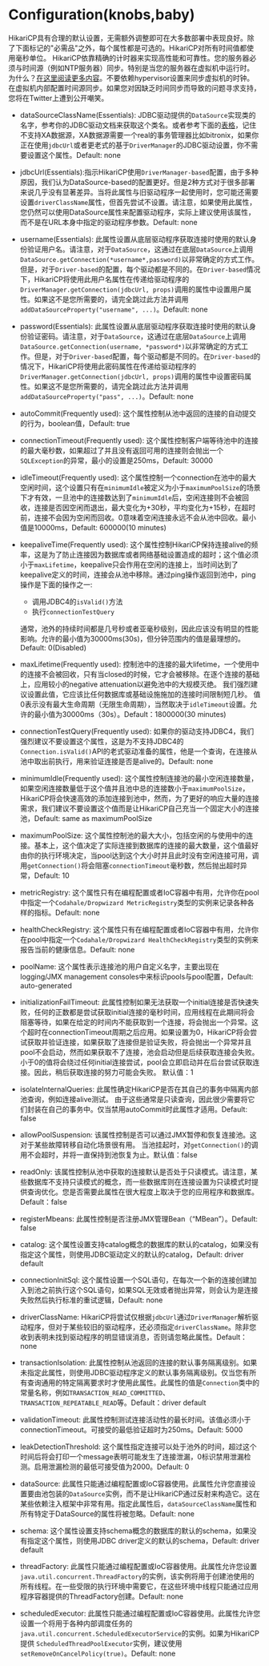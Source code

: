 # Configuration(knobs,baby)
HikariCP具有合理的默认设置，无需额外调整即可在大多数部署中表现良好。除了下面标记的"必需品"之外，每个属性都是可选的。HikariCP对所有时间值都使用毫秒单位。
HikariCP依靠精确的计时器来实现高性能和可靠性。您的服务器必须与时间源（例如NTP服务器）同步。特别是当您的服务器在虚拟机中运行时。为什么？[在这里阅读更多内容](https://dba.stackexchange.com/a/171020)。不要依赖hypervisor设置来同步虚拟机的时钟。在虚拟机内部配置时间源同步。如果您对因缺乏时间同步而导致的问题寻求支持，您将在Twitter上遭到公开嘲笑。
- dataSourceClassName(Essentials): JDBC驱动提供的`DataSource`实现类的名字，参考你的JDBC驱动文档来获取这个类名。或者参考下面的[表格](https://github.com/brettwooldridge/HikariCP#popular-datasource-class-names)，记住不支持XA数据源，XA数据源需要一个real的事务管理器比如bitronix，如果你正在使用`jdbcUrl`或者更老式的基于`DriverManager`的JDBC驱动设置，你不需要设置这个属性。Default: none
- jdbcUrl(Essentials):指示HikariCP使用`DriverManager-based`配置，由于多种原因，我们认为DataSource-based的配置更好。但是2种方式对于很多部署来说几乎没有显著差异。当将此属性与旧驱动程序一起使用时，您可能还需要设置`driverClassName`属性，但首先尝试不设置。请注意，如果使用此属性，您仍然可以使用DataSource属性来配置驱动程序，实际上建议使用该属性，而不是在URL本身中指定的驱动程序参数。Default: none
- username(Essentials): 此属性设置从底层驱动程序获取连接时使用的默认身份验证用户名。请注意，对于`DataSource`，这通过在底层`DataSource`上调用`DataSource.getConnection(*username*,password)`以非常确定的方式工作。但是，对于`Driver-based`的配置，每个驱动都是不同的。在`Driver-based`情况下，HikariCP将使用此用户名属性在传递给驱动程序的 `DriverManager.getConnection(jdbcUrl, props)`调用的属性中设置用户属性。如果这不是您所需要的，请完全跳过此方法并调用`addDataSourceProperty("username", ...)`。Default: none
- password(Essentials): 此属性设置从底层驱动程序获取连接时使用的默认身份验证密码。请注意，对于`DataSource`，这通过在底层`DataSource`上调用`DataSource.getConnection(username, *password*)`以非常确定的方式工作。但是，对于`Driver-based`配置，每个驱动都是不同的。在`Driver-based`的情况下，HikariCP将使用此密码属性在传递给驱动程序的 `DriverManager.getConnection(jdbcUrl, props)`调用的属性中设置密码属性。如果这不是您所需要的，请完全跳过此方法并调用`addDataSourceProperty("pass", ...)`。Default: none
- autoCommit(Frequently used): 这个属性控制从池中返回的连接的自动提交的行为，boolean值，Default: true
- connectionTimeout(Frequently used): 这个属性控制客户端等待池中的连接的最大毫秒数，如果超过了并且没有返回可用的连接则会抛出一个`SQLException`的异常，最小的设置是250ms，Default: 30000
- idleTimeout(Frequently used): 这个属性控制一个connection在池中的最大空闲时间，这个设置只有在`minimumIdle`被定义为小于`maximumPoolSize`的场景下才有效，一旦池中的连接数达到了`minimumIdle`后，空闲连接则不会被回收，连接是否因空闲而退出，最大变化为+30秒，平均变化为+15秒，在超时前，连接不会因为空闲而回收。0意味着空闲连接永远不会从池中回收。最小值是10000ms，Default: 600000(10 minutes)
- keepaliveTime(Frequently used): 这个属性控制HikariCP保持连接alive的频率，这是为了防止连接因为数据库或者网络基础设置造成的超时；这个值必须小于`maxLifetime`，keepalive只会作用在空闲的连接上，当时间达到了keepalive定义的时间，连接会从池中移除。通过ping操作返回到池中，ping操作是下面的操作之一:
  - 调用JDBC4的`isValid()`方法
  - 执行`connectionTestQuery`
  
  通常，池外的持续时间都是几号秒或者亚毫秒级别，因此应该没有明显的性能影响。允许的最小值为30000ms(30s)，但分钟范围内的值是最理想的。Default: 0(Disabled)
- maxLifetime(Frequently used): 控制池中的连接的最大lifetime，一个使用中的连接不会被回收，只有当closed的时候，它才会被移除。在逐个连接的基础上，应用较小的negative attenuation以避免池中的大规模灭绝。 我们强烈建议设置此值，它应该比任何数据库或基础设施施加的连接时间限制短几秒。 值0表示没有最大生命周期（无限生命周期），当然取决于`idleTimeout`设置。允许的最小值为30000ms（30s）。Default：1800000(30 minutes)
- connectionTestQuery(Frequently used): 如果你的驱动支持JDBC4，我们强烈建议不要设置这个属性，这是为不支持JDBC4的`Connection.isValid()`API的老式驱动准备的属性，他是一个查询，在连接从池中取出前执行，用来验证连接是否是alive的。Default: none
- minimumIdle(Frequently used): 这个属性控制连接池的最小空闲连接数量，如果空闲连接数量低于这个值并且池中总的连接数小于`maximumPoolSize`，HikariCP将会快速高效的添加连接到池中，然而，为了更好的响应大量的连接需求，我们建议不要设置这个值而是让HikariCP自己充当一个固定大小的连接池，Default: same as maximumPoolSize
- maximumPoolSize: 这个属性控制池的最大大小，包括空闲的与使用中的连接。基本上，这个值决定了实际连接到数据库的连接的最大数量，这个值最好由你的执行环境决定，当pool达到这个大小时并且此时没有空闲连接可用，调用`getConnection()`将会阻塞`connectionTimeout`毫秒数，然后抛出超时异常，Default: 10
- metricRegistry: 这个属性只有在编程配置或者IoC容器中有用，允许你在pool中指定一个`Codahale/Dropwizard MetricRegistry`类型的实例来记录各种各样的指标。Default: none
- healthCheckRegistry: 这个属性只有在编程配置或者IoC容器中有用，允许你在pool中指定一个`Codahale/Dropwizard HealthCheckRegistry`类型的实例来报告当前的健康信息。Default: none
- poolName: 这个属性表示连接池的用户自定义名字，主要出现在logging/JMX management consoles中来标识pools与pool配置，Default: auto-generated
- initializationFailTimeout: 此属性控制如果无法获取一个initial连接是否快速失败，任何的正数都是尝试获取initial连接的毫秒时间，应用线程在此期间将会阻塞等待，如果在给定的时间内不能获取到一个连接，将会抛出一个异常。这个超时在connectionTimeout周期之后应用。如果设置为0，HikariCP将会尝试获取并验证连接，如果获取了连接但是验证失败，将会抛出一个异常并且pool不会启动，然而如果获取不了连接，池会启动但是后续获取连接会失败。小于0的值将会绕过任何initial连接尝试，pool会立即启动并在后台尝试获取连接。因此，稍后获取连接的努力可能会失败。 默认值：1
- isolateInternalQueries: 此属性确定HikariCP是否在其自己的事务中隔离内部池查询，例如连接alive测试。 由于这些通常是只读查询，因此很少需要将它们封装在自己的事务中。仅当禁用autoCommit时此属性才适用。Default: false
- allowPoolSuspension: 该属性控制是否可以通过JMX暂停和恢复连接池。这对于某些故障转移自动化场景很有用。 当池挂起时，对`getConnection()`的调用不会超时，并将一直保持到池恢复为止。默认值：false
- readOnly: 该属性控制从池中获取的连接默认是否处于只读模式。请注意，某些数据库不支持只读模式的概念，而一些数据库则在连接设置为只读模式时提供查询优化。您是否需要此属性在很大程度上取决于您的应用程序和数据库。Default：false
- registerMbeans: 此属性控制是否注册JMX管理Bean（“MBean”）。Default: false
- catalog: 这个属性设置支持catalog概念的数据库的默认的catalog，如果没有指定这个属性，则使用JDBC驱动定义的默认的catalog，Default: driver default
- connectionInitSql: 这个属性设置一个SQL语句，在每次一个新的连接创建加入到池之前执行这个SQL语句，如果SQL无效或者抛出异常，则会认为是连接失败然后执行标准的重试逻辑，Default: none
- driverClassName: HikariCP将尝试仅根据`jdbcUrl`通过`DriverManager`解析驱动程序，但对于某些较旧的驱动程序，还必须指定`driverClassName`。除非您收到表明未找到驱动程序的明显错误消息，否则请忽略此属性。Default：none
- transactionIsolation: 此属性控制从池返回的连接的默认事务隔离级别。如果未指定此属性，则使用JDBC驱动程序定义的默认事务隔离级别。仅当您有所有查询通用的特定隔离要求时才使用此属性。此属性的值是`Connection`类中的常量名称，例如`TRANSACTION_READ_COMMITTED`、`TRANSACTION_REPEATABLE_READ`等。Default：driver default
- validationTimeout: 此属性控制测试连接活动性的最长时间。该值必须小于connectionTimeout。可接受的最低验证超时为250ms。Default: 5000
- leakDetectionThreshold: 这个属性指定连接可以处于池外的时间，超过这个时间后将会打印一个message表明可能发生了连接泄漏，0标识禁用泄漏检测。启用泄漏检测的最低可接受值为2000。Default: 0
- dataSource: 此属性只能通过编程配置或IoC容器使用。此属性允许您直接设置要由池包装的`DataSource`实例，而不是让HikariCP通过反射来构造它。这在某些依赖注入框架中非常有用。指定此属性后，`dataSourceClassName`属性和所有特定于DataSource的属性将被忽略。Default: none
- schema: 这个属性设置支持schema概念的数据库的默认的schema，如果没有指定这个属性，则使用JDBC driver定义的默认的schema，Default: driver default
- threadFactory: 此属性只能通过编程配置或IoC容器使用。此属性允许您设置`java.util.concurrent.ThreadFactory`的实例，该实例将用于创建池使用的所有线程。在一些受限的执行环境中需要它，在这些环境中线程只能通过应用程序容器提供的ThreadFactory创建。Default: none
- scheduledExecutor: 此属性只能通过编程配置或IoC容器使用。此属性允许您设置一个将用于各种内部调度任务的 `java.util.concurrent.ScheduledExecutorService`的实例。如果为HikariCP提供 `ScheduledThreadPoolExecutor`实例，建议使用`setRemoveOnCancelPolicy(true)`。Default: none